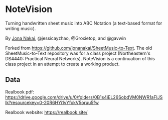 # NoteVision
Turning handwritten sheet music into ABC Notation (a text-based format for writing music).

By [Jona Nakai](https://github.com/jona-nakai), @jessicayzhao, @Groxietop, and @gavwin

Forked from https://github.com/jonanakai/SheetMusic-to-Text. The old SheetMusic-to-Text repository was for a class project (Northeastern's DS4440: Practical Neural Networks). NoteVision is a continuation of this class project in an attempt to create a working product.

## Data
Realbook pdf: https://drive.google.com/drive/u/0/folders/0B1s4iEL26SobdVM0NWR1aFlJSlk?resourcekey=0-20R6HYi1vYfokV5oruu5fw

Realbook website: https://realbook.site/
